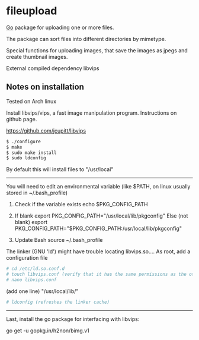 fileupload
========

[Go](http://golang.org) package for uploading one or more files.

The package can sort files into different directories by mimetype.

Special functions for uploading images, that save the images as jpegs and create thumbnail images.

External compiled dependency libvips

## Notes on installation

Tested on Arch linux

Install libvips/vips, a fast image manipulation program. Instructions on github page.

https://github.com/jcupitt/libvips

```bash
$ ./configure
$ make
$ sudo make install
$ sudo ldconfig
```

By default this will install files to "/usr/local"

---------------

You will need to edit an environmental variable (like $PATH, on linux usually stored in ~/.bash_profile)

1. Check if the variable exists
echo $PKG_CONFIG_PATH

2. If blank
export PKG_CONFIG_PATH="/usr/local/lib/pkgconfig"
Else (not blank)
export PKG_CONFIG_PATH="$PKG_CONFIG_PATH:/usr/local/lib/pkgconfig"

3. Update Bash
source ~/.bash_profile


The linker (GNU 'ld') might have trouble locating libvips.so....
As root, add a configuration file
```bash
# cd /etc/ld.so.conf.d
# touch libvips.conf (verify that it has the same permissions as the other files)
# nano libvips.conf
```
(add one line) "/usr/local/lib/"
```bash
# ldconfig (refreshes the linker cache)
```

-----------------------

Last, install the go package for interfacing with libvips:

go get -u gopkg.in/h2non/bimg.v1
